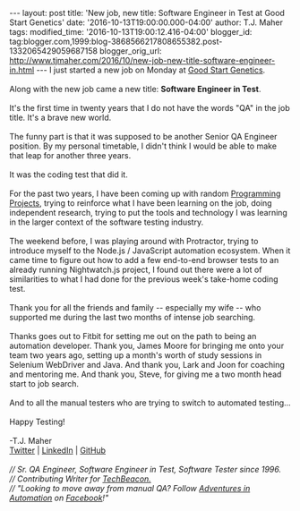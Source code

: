 \-\-- layout: post title: \'New job, new title: Software Engineer in
Test at Good Start Genetics\' date: \'2016-10-13T19:00:00.000-04:00\'
author: T.J. Maher tags: modified\_time:
\'2016-10-13T19:00:12.416-04:00\' blogger\_id:
tag:blogger.com,1999:blog-3868566217808655382.post-1332065429059687158
blogger\_orig\_url:
http://www.tjmaher.com/2016/10/new-job-new-title-software-engineer-in.html
\-\-- I just started a new job on Monday at [Good Start
Genetics](https://www.goodstartgenetics.com/).\
\
Along with the new job came a new title: **Software Engineer in Test**.\
\
It\'s the first time in twenty years that I do not have the words \"QA\"
in the job title. It\'s a brave new world.\
\
The funny part is that it was supposed to be another Senior QA Engineer
position. By my personal timetable, I didn\'t think I would be able to
make that leap for another three years.\
\
It was the coding test that did it.\
\
For the past two years, I have been coming up with random [Programming
Projects](http://www.tjmaher.com/p/programming-projects.html), trying to
reinforce what I have been learning on the job, doing independent
research, trying to put the tools and technology I was learning in the
larger context of the software testing industry.\
\
The weekend before, I was playing around with Protractor, trying to
introduce myself to the Node.js / JavaScript automation ecosystem. When
it came time to figure out how to add a few end-to-end browser tests to
an already running Nightwatch.js project, I found out there were a lot
of similarities to what I had done for the previous week\'s take-home
coding test.\
\
Thank you for all the friends and family \-- especially my wife \-- who
supported me during the last two months of intense job searching.\
\
Thanks goes out to Fitbit for setting me out on the path to being an
automation developer. Thank you, James Moore for bringing me onto your
team two years ago, setting up a month\'s worth of study sessions in
Selenium WebDriver and Java. And thank you, Lark and Joon for coaching
and mentoring me. And thank you, Steve, for giving me a two month head
start to job search.\
\
And to all the manual testers who are trying to switch to automated
testing\...\
\
Happy Testing!\
\
-T.J. Maher\
[Twitter](https://twitter.com/tjmaher1) \| [LinkedIn](https://www.linkedin.com/in/tjmaher1) \| [GitHub](https://github.com/tjmaher)\
\
*// Sr. QA Engineer, Software Engineer in Test, Software Tester since
1996.\
// Contributing Writer
for [TechBeacon.](http://techbeacon.com/contributors/thomas-maher)\
// \"Looking to move away from manual QA? Follow [Adventures in
Automation](http://www.tjmaher.com/) on
[Facebook](https://www.facebook.com/AdventuresInAutomation/)!\"*
